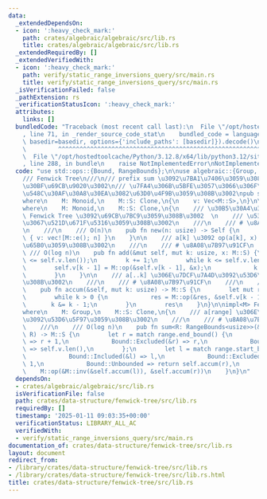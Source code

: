 ```yaml
---
data:
  _extendedDependsOn:
  - icon: ':heavy_check_mark:'
    path: crates/algebraic/algebraic/src/lib.rs
    title: crates/algebraic/algebraic/src/lib.rs
  _extendedRequiredBy: []
  _extendedVerifiedWith:
  - icon: ':heavy_check_mark:'
    path: verify/static_range_inversions_query/src/main.rs
    title: verify/static_range_inversions_query/src/main.rs
  _isVerificationFailed: false
  _pathExtension: rs
  _verificationStatusIcon: ':heavy_check_mark:'
  attributes:
    links: []
  bundledCode: "Traceback (most recent call last):\n  File \"/opt/hostedtoolcache/Python/3.12.8/x64/lib/python3.12/site-packages/onlinejudge_verify/documentation/build.py\"\
    , line 71, in _render_source_code_stat\n    bundled_code = language.bundle(stat.path,\
    \ basedir=basedir, options={'include_paths': [basedir]}).decode()\n          \
    \         ^^^^^^^^^^^^^^^^^^^^^^^^^^^^^^^^^^^^^^^^^^^^^^^^^^^^^^^^^^^^^^^^^^^^^^^^^^^^^^^^^\n\
    \  File \"/opt/hostedtoolcache/Python/3.12.8/x64/lib/python3.12/site-packages/onlinejudge_verify/languages/rust.py\"\
    , line 288, in bundle\n    raise NotImplementedError\nNotImplementedError\n"
  code: "use std::ops::{Bound, RangeBounds};\n\nuse algebraic::{Group, Monoid};\n\n\
    /// Fenwick Tree\n///\n/// prefix sum \u3092\u7BA1\u7406\u3059\u308B\u30C7\u30FC\
    \u30BF\u69CB\u9020\u3002\n/// \u7FA4\u306B\u5BFE\u3057\u3066\u306F\u533A\u9593\
    \u548C\u30AF\u30A8\u30EA\u3082\u63D0\u4F9B\u3059\u308B\u3002\npub struct FenwickTree<M>\n\
    where\n    M: Monoid,\n    M::S: Clone,\n{\n    v: Vec<M::S>,\n}\n\nimpl<M> FenwickTree<M>\n\
    where\n    M: Monoid,\n    M::S: Clone,\n{\n    /// \u30B5\u30A4\u30BA n \u306E\
    \ Fenwick Tree \u3092\u69CB\u7BC9\u3059\u308B\u3002  \n    /// \u5358\u4F4D\u5143\
    \u3067\u521D\u671F\u5316\u3059\u308B\u3002\n    ///\n    /// # \u8A08\u7B97\u91CF\
    \n    ///\n    /// O(n)\n    pub fn new(n: usize) -> Self {\n        FenwickTree\
    \ { v: vec![M::e(); n] }\n    }\n\n    /// a[k] \u3092 op(a[k], x) \u306B\u66F4\
    \u65B0\u3059\u308B\u3002\n    ///\n    /// # \u8A08\u7B97\u91CF\n    ///\n   \
    \ /// O(log n)\n    pub fn add(&mut self, mut k: usize, x: M::S) {\n        assert!(k\
    \ <= self.v.len());\n        k += 1;\n        while k <= self.v.len() {\n    \
    \        self.v[k - 1] = M::op(&self.v[k - 1], &x);\n            k += k & k.wrapping_neg();\n\
    \        }\n    }\n\n    /// a[..k] \u306E\u7DCF\u7A4D\u3092\u53D6\u5F97\u3059\
    \u308B\u3002\n    ///\n    /// # \u8A08\u7B97\u91CF\n    ///\n    /// O(log n)\n\
    \    pub fn accum(&self, mut k: usize) -> M::S {\n        let mut res = M::e();\n\
    \        while k > 0 {\n            res = M::op(&res, &self.v[k - 1]);\n     \
    \       k &= k - 1;\n        }\n        res\n    }\n}\n\nimpl<M> FenwickTree<M>\n\
    where\n    M: Group,\n    M::S: Clone,\n{\n    /// a[range] \u306E\u7DCF\u7A4D\
    \u3092\u53D6\u5F97\u3059\u308B\u3002\n    ///\n    /// # \u8A08\u7B97\u91CF\n\
    \    ///\n    /// O(log n)\n    pub fn sum<R: RangeBounds<usize>>(&self, range:\
    \ R) -> M::S {\n        let r = match range.end_bound() {\n            Bound::Included(&r)\
    \ => r + 1,\n            Bound::Excluded(&r) => r,\n            Bound::Unbounded\
    \ => self.v.len(),\n        };\n        let l = match range.start_bound() {\n\
    \            Bound::Included(&l) => l,\n            Bound::Excluded(&l) => l +\
    \ 1,\n            Bound::Unbounded => return self.accum(r),\n        };\n    \
    \    M::op(&M::inv(&self.accum(l)), &self.accum(r))\n    }\n}\n"
  dependsOn:
  - crates/algebraic/algebraic/src/lib.rs
  isVerificationFile: false
  path: crates/data-structure/fenwick-tree/src/lib.rs
  requiredBy: []
  timestamp: '2025-01-11 09:03:35+00:00'
  verificationStatus: LIBRARY_ALL_AC
  verifiedWith:
  - verify/static_range_inversions_query/src/main.rs
documentation_of: crates/data-structure/fenwick-tree/src/lib.rs
layout: document
redirect_from:
- /library/crates/data-structure/fenwick-tree/src/lib.rs
- /library/crates/data-structure/fenwick-tree/src/lib.rs.html
title: crates/data-structure/fenwick-tree/src/lib.rs
---
```

